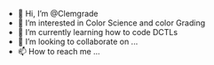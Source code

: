 - 👋 Hi, I’m @Clemgrade
- 👀 I’m interested in Color Science and color Grading
- 🌱 I’m currently learning how to code DCTLs
- 💞️ I’m looking to collaborate on ...
- 📫 How to reach me ...

<!---
Clemgrade/Clemgrade is a ✨ special ✨ repository because its `README.md` (this file) appears on your GitHub profile.
You can click the Preview link to take a look at your changes.
--->
